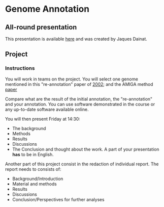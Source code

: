 # Genome Annotation

## All-round presentation

This presentation is available [here](https://raw.githubusercontent.com/SGBC/course/master/docs/nbis_annotation/slides/Structural_annotation_general.pdf) and was created by Jaques Dainat.

## Project

### Instructions

You will work in teams on the project.
You will select one genome mentioned in this "re-annotation" paper of [2002](https://bmcbioinformatics.biomedcentral.com/articles/10.1186/1471-2105-3-5); and the AMIGA method [paper](https://academic.oup.com/nar/article/31/13/3723/2904212?login=true)

Compare what are the result of the initial annotation, the "re-annotation" and your annotation.
You can use software demonstrated in the course or any up-to-date software available online.

You will then present Friday at 14:30:
* The background
* Methods
* Results 
* Discussions
* The Conclusion and thought about the work.
A part of your presentation **has** to be in English.

Another part of this project consist in the redaction of individual report.
The report needs to consists of:
* Background/Introduction
* Material and methods
* Results
* Discussions
* Conclusion/Perspectives for further analyses